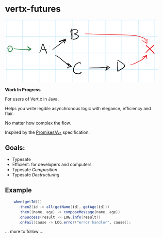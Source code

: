 # vertx-futures

![graph](docs/graph.png)

__Work In Progress__

For users of Vert.x in Java.

Helps you write legible asynchronous logic with elegance, efficiency and flair.

No matter how complex the flow.

Inspired by the [Promises/A+](https://promisesaplus.com/) specification.

## Goals:

* Typesafe
* Efficient: for developers and computers
* Typesafe *Composition*
* Typesafe *Destructuring*

## Example

```java
    when(getId())
      .then2(id -> all(getName(id), getAge(id)))
      .then((name, age) -> composeMessage(name, age))
      .onSuccess(result -> LOG.info(result))
      .onFail(cause -> LOG.error("error handler", cause));

```

... more to follow ...


